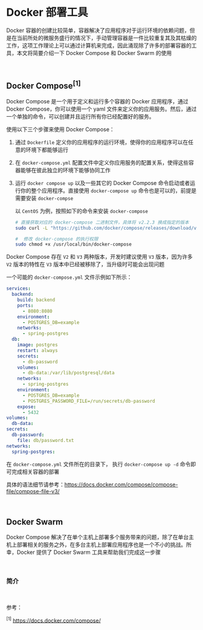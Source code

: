 # Docker 部署工具

Docker 容器的创建比较简单，容器解决了应用程序对于运行环境的依赖问题，但是在当前所处的微服务盛行的情况下，手动管理容器是一件比较重复其及其枯燥的工作，这项工作理论上可以通过计算机来完成，因此涌现除了许多的部署容器的工具，本文将简要介绍一下 Docker Compose 和 Docker Swarm 的使用

<br />

## Docker Compose<sup>[1]</sup> 

Docker Compose 是一个用于定义和运行多个容器的 Docker 应用程序，通过 Docker Compose，你可以使用一个 yaml 文件来定义你的应用服务。然后，通过一个单独的命令，可以创建并且运行所有你已经配置好的服务。

使用以下三个步骤来使用 Docker Compose：

1. 通过 `Dockerfile` 定义你的应用程序的运行环境，使得你的应用程序可以在任意的环境下都能够运行

2. 在 `docker-compose.yml` 配置文件中定义你应用服务的配置关系，使得这些容器能够在彼此独立的环境下能够协同工作

3. 运行 `docker compose up` 以及一些其它的 Docker Compose 命令启动或者运行你的整个应用程序。直接使用 `docker-compose up` 命令也是可以的，前提是需要安装 `docker-compse` 

    以 `CentOS` 为例，按照如下的命令来安装 `docker-compose`

    ```bash
    # 直接获取对应的 docker-compose 二进制文件，具体将 v2.2.3 换成指定的版本
    sudo curl -L "https://github.com/docker/compose/releases/download/v2.2.3/docker-compose-linux-x86_64" -o /usr/local/bin/docker-compose
    
    #  修改 docker-compose 的执行权限
    sudo chmod +x /usr/local/bin/docker-compose
    ```

Docker Compose 存在 `V2` 和 `V3` 两种版本，开发时建议使用 `V3` 版本，因为许多 `V2` 版本的特性在 `V3` 版本中已经被移除了，当升级时可能会出现问题

一个可能的 `docker-compose.yml` 文件示例如下所示：

```yaml
services:
  backend:
    build: backend
    ports:
      - 8080:8080
    environment:
      - POSTGRES_DB=example
    networks:
      - spring-postgres
  db:
    image: postgres
    restart: always
    secrets:
      - db-password
    volumes:
      - db-data:/var/lib/postgresql/data
    networks:
      - spring-postgres
    environment:
      - POSTGRES_DB=example
      - POSTGRES_PASSWORD_FILE=/run/secrets/db-password
    expose:
      - 5432
volumes:
  db-data:
secrets:
  db-password:
    file: db/password.txt
networks:
  spring-postgres:
```

在 `docker-compose.yml` 文件所在的目录下， 执行 `docker-compose up -d` 命令即可完成相关容器的部署

具体的语法细节请参考：https://docs.docker.com/compose/compose-file/compose-file-v3/

<br />

## Docker Swarm

Docker Compose 解决了在单个主机上部署多个服务带来的问题，除了在单台主机上部署相关的服务之外，在多台主机上部署应用程序也是一个不小的挑战。所幸，Docker 提供了 Docker Swarm 工具来帮助我们完成这一步骤

<br />

### 简介





<br />

参考：

<sup>[1]</sup> https://docs.docker.com/compose/